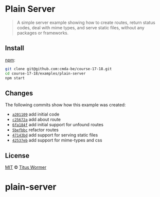 # Plain Server

> A simple server example showing how to create routes, return status codes,
> deal with mime types, and serve static files, without any packages or
> frameworks.

## Install

[npm][]:

```bash
git clone git@github.com:cmda-be/course-17-18.git
cd course-17-18/examples/plain-server
npm start
```

## Changes

The following commits show how this example was created:

*   [`a201109`](https://github.com/cmda-be/course-17-18/commit/a201109)
    add initial code
*   [`c25672a`](https://github.com/cmda-be/course-17-18/commit/c25672a)
    add about route
*   [`6fa184f`](https://github.com/cmda-be/course-17-18/commit/6fa184f)
    add initial support for unfound routes
*   [`5befbbc`](https://github.com/cmda-be/course-17-18/commit/5befbbc)
    refactor routes
*   [`47143bd`](https://github.com/cmda-be/course-17-18/commit/47143bd)
    add support for serving static files
*   [`42537eb`](https://github.com/cmda-be/course-17-18/commit/42537eb)
    add support for mime-types and css

## License

[MIT][] © [Titus Wormer][author]

[npm]: https://docs.npmjs.com/cli/install

[mit]: ../../license

[author]: http://wooorm.com
# plain-server
